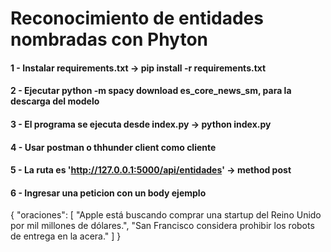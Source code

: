# Reconocimiento de entidades nombradas con Phyton #
#### 1 - Instalar requirements.txt -> pip install -r requirements.txt ####
#### 2 - Ejecutar  python -m spacy download es_core_news_sm, para la descarga del modelo #####
#### 3 - El programa se ejecuta desde index.py -> python index.py ####
#### 4 - Usar postman o thhunder client como cliente ####
#### 5 - La ruta es 'http://127.0.0.1:5000/api/entidades'  -> method post ####
#### 6 - Ingresar una peticion con un body ejemplo #####
{
 "oraciones": [
 "Apple está buscando comprar una startup del Reino Unido por mil millones de dólares.",
 "San Francisco considera prohibir los robots de entrega en la acera."
 ]
}

